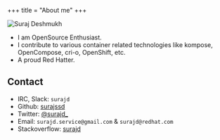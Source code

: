 +++
title = "About me"
+++

![Suraj Deshmukh](https://github.com/surajssd.png)

- I am OpenSource Enthusiast.
- I contribute to various container related technologies like kompose, OpenCompose, cri-o, OpenShift, etc.
- A proud Red Hatter.

## Contact

- IRC, Slack: `surajd`
- Github: [surajssd](https://github.com/surajssd/)
- Twitter: [@surajd_](https://twitter.com/surajd_)
- Email: `surajd.service@gmail.com` & `surajd@redhat.com`
- Stackoverflow: [surajd](https://stackoverflow.com/users/3848679/surajd)
